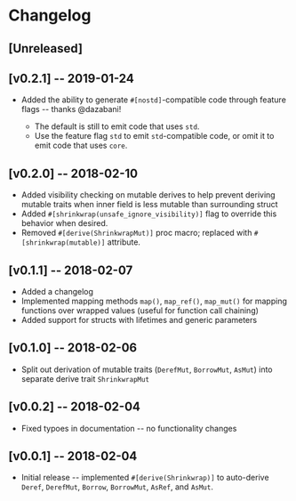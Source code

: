 # Changelog

## [Unreleased]

## [v0.2.1] -- 2019-01-24

* Added the ability to generate `#[nostd]`-compatible code through 
  feature flags -- thanks @dazabani!
  
  * The default is still to emit code that uses `std`.
  * Use the feature flag `std` to emit `std`-compatible code, or omit
    it to emit code that uses `core`.

## [v0.2.0] -- 2018-02-10

* Added visibility checking on mutable derives to help prevent deriving
  mutable traits when inner field is less mutable than surrounding struct
* Added `#[shrinkwrap(unsafe_ignore_visibility)]` flag to override this
  behavior when desired.
* Removed `#[derive(ShrinkwrapMut)]` proc macro; replaced with
  `#[shrinkwrap(mutable)]` attribute.

## [v0.1.1] -- 2018-02-07

* Added a changelog
* Implemented mapping methods `map()`, `map_ref()`, `map_mut()` for
  mapping functions over wrapped values (useful for function call chaining)
* Added support for structs with lifetimes and generic parameters

## [v0.1.0] -- 2018-02-06

* Split out derivation of mutable traits (`DerefMut`, `BorrowMut`, `AsMut`) into
  separate derive trait `ShrinkwrapMut`

## [v0.0.2] -- 2018-02-04

* Fixed typoes in documentation -- no functionality changes

## [v0.0.1] -- 2018-02-04

* Initial release -- implemented `#[derive(Shrinkwrap)]` to auto-derive
  `Deref`, `DerefMut`, `Borrow`, `BorrowMut`, `AsRef`, and `AsMut`.
